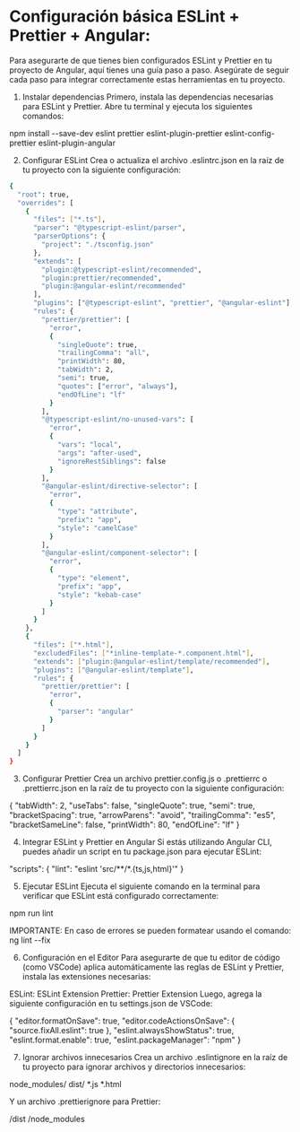 # Configuración básica ESLint + Prettier + Angular:

Para asegurarte de que tienes bien configurados ESLint y Prettier en tu proyecto de Angular, aquí tienes una guía paso a paso. Asegúrate de seguir cada paso para integrar correctamente estas herramientas en tu proyecto.

1. Instalar dependencias
Primero, instala las dependencias necesarias para ESLint y Prettier. Abre tu terminal y ejecuta los siguientes comandos:

npm install --save-dev eslint prettier eslint-plugin-prettier eslint-config-prettier eslint-plugin-angular


2. Configurar ESLint
Crea o actualiza el archivo .eslintrc.json en la raíz de tu proyecto con la siguiente configuración:

```sh
{
  "root": true,
  "overrides": [
    {
      "files": ["*.ts"],
      "parser": "@typescript-eslint/parser",
      "parserOptions": {
        "project": "./tsconfig.json"
      },
      "extends": [
        "plugin:@typescript-eslint/recommended",
        "plugin:prettier/recommended",
        "plugin:@angular-eslint/recommended"
      ],
      "plugins": ["@typescript-eslint", "prettier", "@angular-eslint"],
      "rules": {
        "prettier/prettier": [
          "error",
          {
            "singleQuote": true,
            "trailingComma": "all",
            "printWidth": 80,
            "tabWidth": 2,
            "semi": true,
            "quotes": ["error", "always"],
            "endOfLine": "lf"
          }
        ],
        "@typescript-eslint/no-unused-vars": [
          "error",
          {
            "vars": "local",
            "args": "after-used",
            "ignoreRestSiblings": false
          }
        ],
        "@angular-eslint/directive-selector": [
          "error",
          {
            "type": "attribute",
            "prefix": "app",
            "style": "camelCase"
          }
        ],
        "@angular-eslint/component-selector": [
          "error",
          {
            "type": "element",
            "prefix": "app",
            "style": "kebab-case"
          }
        ]
      }
    },
    {
      "files": ["*.html"],
      "excludedFiles": ["*inline-template-*.component.html"],
      "extends": ["plugin:@angular-eslint/template/recommended"],
      "plugins": ["@angular-eslint/template"],
      "rules": {
        "prettier/prettier": [
          "error",
          {
            "parser": "angular"
          }
        ]
      }
    }
  ]
}
```

3. Configurar Prettier
Crea un archivo prettier.config.js o .prettierrc o .prettierrc.json en la raíz de tu proyecto con la siguiente configuración:

{
  "tabWidth": 2,
  "useTabs": false,
  "singleQuote": true,
  "semi": true,
  "bracketSpacing": true,
  "arrowParens": "avoid",
  "trailingComma": "es5",
  "bracketSameLine": false,
  "printWidth": 80,
  "endOfLine": "lf"
}

4. Integrar ESLint y Prettier en Angular
Si estás utilizando Angular CLI, puedes añadir un script en tu package.json para ejecutar ESLint:

"scripts": {
  "lint": "eslint 'src/**/*.{ts,js,html}'"
}

5. Ejecutar ESLint
Ejecuta el siguiente comando en la terminal para verificar que ESLint está configurado correctamente:

npm run lint


IMPORTANTE: En caso de errores se pueden formatear usando el comando: ng lint --fix


6. Configuración en el Editor
Para asegurarte de que tu editor de código (como VSCode) aplica automáticamente las reglas de ESLint y Prettier, instala las extensiones necesarias:

ESLint: ESLint Extension
Prettier: Prettier Extension
Luego, agrega la siguiente configuración en tu settings.json de VSCode:

{
  "editor.formatOnSave": true,
  "editor.codeActionsOnSave": {
    "source.fixAll.eslint": true
  },
  "eslint.alwaysShowStatus": true,
  "eslint.format.enable": true,
  "eslint.packageManager": "npm"
}


7. Ignorar archivos innecesarios
Crea un archivo .eslintignore en la raíz de tu proyecto para ignorar archivos y directorios innecesarios:

node_modules/
dist/
*.js
*.html

Y un archivo .prettierignore para Prettier:

/dist
/node_modules


